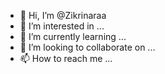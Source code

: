 - 👋 Hi, I’m @Zikrinaraa
- 👀 I’m interested in ...
- 🌱 I’m currently learning ...
- 💞️ I’m looking to collaborate on ...
- 📫 How to reach me ...

<!---
Zikrinaraa/Zikrinaraa is a ✨ special ✨ repository because its `README.md` (this file) appears on your GitHub profile.
You can click the Preview link to take a look at your changes.
--->
